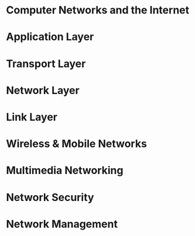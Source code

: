 # Computer Networks and the Internet

# Application Layer
# Transport Layer
# Network Layer
# Link Layer
# Wireless & Mobile Networks
# Multimedia Networking
# Network Security
# Network Management